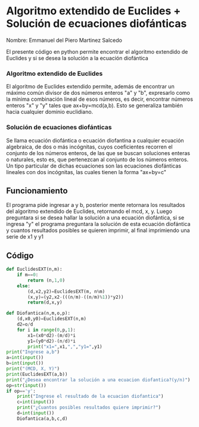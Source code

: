 # Algoritmo extendido de Euclides + Solución de ecuaciones diofánticas
Nombre: Emmanuel del Piero Martinez Salcedo

El presente código en python permite encontrar el algoritmo extendido de Euclides y si se desea la solución a la ecuación diofántica

### Algoritmo extendido de Euclides
El algoritmo de Euclides extendido permite, además de encontrar un máximo común divisor de dos números enteros "a" y "b", expresarlo como la mínima combinación lineal de esos números, es decir, encontrar números enteros "x" y "y" tales que ax+by=mcd(a,b). Esto se generaliza también hacia cualquier dominio euclidiano.

### Solución de ecuaciones diofánticas
Se llama ecuación diofántica o ecuación diofantina a cualquier ecuación algebraica, de dos o más incógnitas, cuyos coeficientes recorren el conjunto de los números enteros, de las que se buscan soluciones enteras o naturales, esto es, que pertenezcan al conjunto de los números enteros. Un tipo particular de dichas ecuaciones son las ecuaciones diofánticas lineales con dos incógnitas, las cuales tienen la forma "ax+by=c"

## Funcionamiento
El programa pide ingresar a y b, posterior mente retornara los resultados del algoritmo extendido de Euclides, retornando el mcd, x, y.
Luego preguntara si se desea hallar la solución a una ecuación diofántica, si se ingresa "y" el programa preguntara la solución de esta ecuación diofántica y cuantos resultados posibles se quieren imprimir, al final imprimiendo una serie de x1 y y1

## Código

```python
def EuclidesEXT(n,m):
    if m==0:
        return (n,1,0)
    else:
        (d,x2,y2)=EuclidesEXT(m, n%m)
        (x,y)=(y2,x2-(((n/m)-((n/m)%1))*y2))
        return(d,x,y)

def Diofantica(n,m,o,p):
    (d,x0,y0)=EuclidesEXT(n,m)
    d2=o/d
    for i in range(0,p,1):
        x1=(x0*d2)-(m/d)*i
        y1=(y0*d2)-(n/d)*i
        print("x1=",x1,",","y1=",y1)
print("Ingrese a,b")
a=int(input())
b=int(input())
print("(MCD, X, Y)")
print(EuclidesEXT(a,b))
print("¿Desea encontrar la solución a una ecuacion diofantica?(y/n)")
op=str(input())
if op=='y':
    print("Ingrese el resultado de la ecuacion diofantica")
    c=int(input())
    print("¿Cuantos posibles resultados quiere imprimir?")
    d=int(input())
    Diofantica(a,b,c,d)
```
